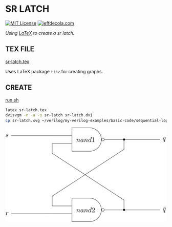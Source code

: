 # SR LATCH

[![MIT License](http://img.shields.io/:license-mit-blue.svg)](http://jeffdecola.mit-license.org)
[![jeffdecola.com](https://img.shields.io/badge/website-jeffdecola.com-blue)](https://jeffdecola.com)

_Using
[LaTeX](https://github.com/JeffDeCola/my-cheat-sheets/tree/master/software/development/languages/latex-cheat-sheet/)
to create a sr latch._

## TEX FILE

[sr-latch.tex](https://github.com/JeffDeCola/my-latex-renders/blob/master/mathematics/applied/electrical-engineering/sequential-logic/sr-latch/sr-latch.tex)

Uses LaTeX package `tikz` for creating graphs.

## CREATE

[run.sh](https://github.com/JeffDeCola/my-latex-renders/blob/master/mathematics/applied/electrical-engineering/sequential-logic/sr-latch/run.sh)

```bash
latex sr-latch.tex
dvisvgm -n -a -o sr-latch sr-latch.dvi
cp sr-latch.svg ~/verilog/my-verilog-examples/basic-code/sequential-logic/sr_latch/svgs/.
```

<p align="center">
    <img src="sr-latch.svg"
    align="middle"
</p>

